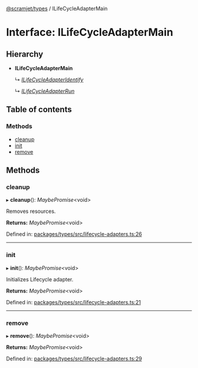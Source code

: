[@scramjet/types](../README.md) / ILifeCycleAdapterMain

# Interface: ILifeCycleAdapterMain

## Hierarchy

- **ILifeCycleAdapterMain**

  ↳ [*ILifeCycleAdapterIdentify*](ilifecycleadapteridentify.md)

  ↳ [*ILifeCycleAdapterRun*](ilifecycleadapterrun.md)

## Table of contents

### Methods

- [cleanup](ilifecycleadaptermain.md#cleanup)
- [init](ilifecycleadaptermain.md#init)
- [remove](ilifecycleadaptermain.md#remove)

## Methods

### cleanup

▸ **cleanup**(): *MaybePromise*<void\>

Removes resources.

**Returns:** *MaybePromise*<void\>

Defined in: [packages/types/src/lifecycle-adapters.ts:26](https://github.com/scramjet-cloud-platform/scramjet-csi-dev/blob/8f44413a/packages/types/src/lifecycle-adapters.ts#L26)

___

### init

▸ **init**(): *MaybePromise*<void\>

Initializes Lifecycle adapter.

**Returns:** *MaybePromise*<void\>

Defined in: [packages/types/src/lifecycle-adapters.ts:21](https://github.com/scramjet-cloud-platform/scramjet-csi-dev/blob/8f44413a/packages/types/src/lifecycle-adapters.ts#L21)

___

### remove

▸ **remove**(): *MaybePromise*<void\>

**Returns:** *MaybePromise*<void\>

Defined in: [packages/types/src/lifecycle-adapters.ts:29](https://github.com/scramjet-cloud-platform/scramjet-csi-dev/blob/8f44413a/packages/types/src/lifecycle-adapters.ts#L29)
